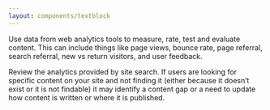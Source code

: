 ```yaml
---
layout: components/textblock
---
```


Use data from web analytics tools to measure, rate, test and evaluate content. This can include things like page views, bounce rate, page referral, search referral, new vs return visitors, and user feedback.

Review the analytics provided by site search. If users are looking for specific content on your site and not finding it (either because it doesn’t exist or it is not findable) it may identify a content gap or a need to update how content is written or where it is published.
